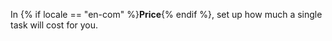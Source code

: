 In {% if locale == "en-com" %}**Price**{% endif %}, set up how much a single task will cost for you.
